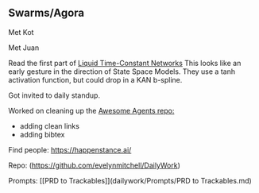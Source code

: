 ## Swarms/Agora
Met Kot

Met Juan

Read the first part of [Liquid Time-Constant Networks](https://arxiv.org/pdf/2006.04439v4)  This looks like an early gesture in the direction of State Space Models. They use a tanh activation function, but could drop in a KAN b-spline.

Got invited to daily standup.

Worked on cleaning up the [Awesome Agents repo:](https://github.com/evelynmitchell/awesome-multi-agent-papers)
   - adding clean links
   - adding bibtex

Find people: https://happenstance.ai/

Repo: (https://github.com/evelynmitchell/DailyWork)

Prompts:
[[PRD to Trackables]](dailywork/Prompts/PRD to Trackables.md)

